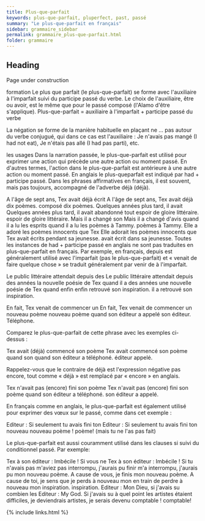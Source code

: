 ```yaml
---
title: Plus-que-parfait
keywords: plus-que-parfait, pluperfect, past, passé
summary: "Le plus-que-parfait en français"
sidebar: grammaire_sidebar
permalink: grammaire_plus-que-parfait.html
folder: grammaire
---
```


## Heading

Page under construction

formation
Le plus que parfait (le plus-que-parfait) se forme avec l'auxiliaire à l'imparfait suivi du participe passé du verbe. Le choix de l'auxiliaire, être ou avoir, est le même que pour le passé composé (l'Alamo d'être s'applique).
Plus-que-parfait = auxiliaire à l'imparfait + participe passé du verbe

La négation se forme de la manière habituelle en plaçant ne ... pas autour du verbe conjugué, qui dans ce cas est l'auxiliaire : Je n'avais pas mangé (I had not eat), Je n'étais pas allé (I had pas parti), etc.

les usages
Dans la narration passée, le plus-que-parfait est utilisé pour exprimer une action qui précède une autre action ou moment passé. En d'autres termes, l'action dans le plus-que-parfait est antérieure à une autre action ou moment passé. En anglais le plus-queparfait est indiqué par had + participe passé. Dans les phrases affirmatives en français, il est souvent, mais pas toujours, accompagné de l'adverbe déjà (déjà).

A l'âge de sept ans, Tex avait déjà écrit A l'âge de sept ans, Tex avait déjà dix poèmes. composé dix poèmes.
Quelques années plus tard, il avait Quelques années plus tard, il avait abandonné tout espoir de gloire littéraire. espoir de gloire littéraire. Mais il a changé son Mais il a changé d'avis quand il a lu les esprits quand il a lu les poèmes à Tammy. poèmes à Tammy.
Elle a adoré les poèmes innocents que Tex Elle adorait les poèmes innocents que Tex avait écrits pendant sa jeunesse. avait écrit dans sa jeunesse.
Toutes les instances de had + participe passé en anglais ne sont pas traduites en plus-que-parfait en français. Par exemple, en français, depuis est généralement utilisé avec l'imparfait (pas le plus-que-parfait) et « venait de faire quelque chose » se traduit généralement par venir de à l'imparfait.


Le public littéraire attendait depuis des Le public littéraire attendait depuis des années la nouvelle poésie de Tex quand il a des années une nouvelle poésie de Tex quand enfin enfin retrouvé son inspiration. il a retrouvé son inspiration.

En fait, Tex venait de commencer un En fait, Tex venait de commencer un nouveau poème
nouveau poème quand son éditeur a appelé son éditeur.
Téléphone.

Comparez le plus-que-parfait de cette phrase avec les exemples ci-dessus :

Tex avait (déjà) commencé son poème Tex avait commencé son poème quand son quand son éditeur a téléphoné. éditeur appelé.


Rappelez-vous que le contraire de déjà est l'expression négative pas encore, tout comme « déjà » est remplacé par « encore » en anglais.

Tex n'avait pas (encore) fini son poème Tex n'avait pas (encore) fini son poème quand son éditeur a téléphoné. son éditeur a appelé.


En français comme en anglais, le plus-que-parfait est également utilisé pour exprimer des vœux sur le passé, comme dans cet exemple :

Editeur : Si seulement tu avais fini ton Editeur : Si seulement tu avais fini ton nouveau nouveau poème ! poème! (mais tu ne l'as pas fait)


Le plus-que-parfait est aussi couramment utilisé dans les clauses si suivi du conditionnel passé. Par exemple:

Tex à son éditeur : Imbécile ! Si vous ne Tex à son éditeur : Imbécile ! Si tu n'avais pas m'aviez pas interrompu, j'aurais pu finir m'a interrompu, j'aurais pu mon nouveau poème. A cause de vous, je finis mon nouveau poème. A cause de toi, je sens que je perds à nouveau mon en train de perdre à nouveau mon inspiration. inspiration.
Editeur : Mon Dieu, si j'avais su combien les Editeur : My God. Si j'avais su à quel point les artistes étaient difficiles, je deviendrais artistes, je serais devenu comptable ! comptable!

{% include links.html %}
